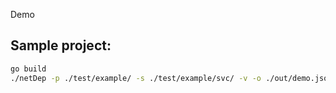 Demo

## Sample project:

```sh
go build
./netDep -p ./test/example/ -s ./test/example/svc/ -v -o ./out/demo.json
```
